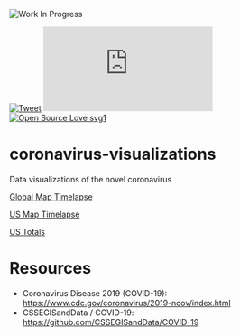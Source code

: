 ![Work In Progress](https://unpkg.com/vvwip/WIP.svg)

[![Tweet](https://img.shields.io/twitter/url/https/github.com/jonsn0w/hyde.svg?style=social)](https://twitter.com/BobMain49)
[![Analytics](https://ga-beacon.appspot.com/UA-38514290-17/github.com/Naereen/badges/README.md?pixel)](https://GitHub.com/Naereen/badges/)
[![Open Source Love svg1](https://badges.frapsoft.com/os/v1/open-source.svg?v=103)](https://github.com/robbobfrh84/coronavirus-visualizations)


# coronavirus-visualizations
Data visualizations of the novel coronavirus

[Global Map Timelapse](https://c19visualized.com)

[US Map Timelapse](https://c19visualized.com/US-map-timelapse/)

[US Totals](https://c19visualized.com/US/)


# Resources 

- Coronavirus Disease 2019 (COVID-19): https://www.cdc.gov/coronavirus/2019-ncov/index.html
- CSSEGISandData / COVID-19: https://github.com/CSSEGISandData/COVID-19
